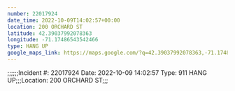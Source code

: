 ```yaml
---
number: 22017924
date_time: 2022-10-09T14:02:57+00:00
location: 200 ORCHARD ST
latitude: 42.39037992078363
longitude: -71.17486543542466
type: HANG UP
google_maps_link: https://maps.google.com/?q=42.39037992078363,-71.17486543542466
---
```


;;;;;;Incident #: 22017924  Date: 2022-10-09 14:02:57   Type: 911 HANG UP;;;Location: 200 ORCHARD ST;;;
